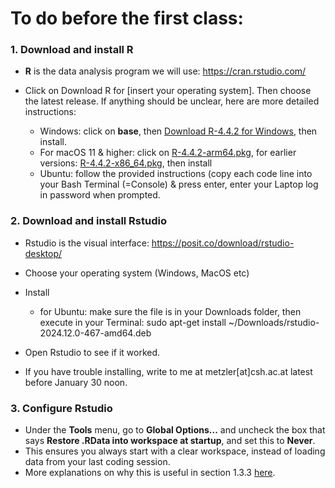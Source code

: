 # To do before the first class:

### 1. Download and install R

-   **R** is the data analysis program we will use: <https://cran.rstudio.com/>

-   Click on Download R for [insert your operating system]. Then choose the latest release. If anything should be unclear, here are more detailed instructions: 

    -   Windows: click on **base**, then [Download R-4.4.2 for Windows](https://cran.rstudio.com/bin/windows/base/R-4.4.2-win.exe), then install.
    -   For macOS 11 & higher: click on [R-4.4.2-arm64.pkg](https://cran.rstudio.com/bin/macosx/big-sur-arm64/base/R-4.4.2-arm64.pkg), for earlier versions: [R-4.4.2-x86_64.pkg](https://cran.rstudio.com/bin/macosx/big-sur-x86_64/base/R-4.4.2-x86_64.pkg), then install
    -   Ubuntu: follow the provided instructions (copy each code line into your Bash Terminal (=Console) & press enter, enter your Laptop log in password when prompted. 

### 2. Download and install Rstudio

-   Rstudio is the visual interface: <https://posit.co/download/rstudio-desktop/>

-   Choose your operating system (Windows, MacOS etc)

-   Install

    -   for Ubuntu: make sure the file is in your Downloads folder, then execute in your Terminal: sudo apt-get install \~/Downloads/rstudio-2024.12.0-467-amd64.deb

-   Open Rstudio to see if it worked.

-   If you have trouble installing, write to me at metzler[at]csh.ac.at latest before January 30 noon. 

### 3. Configure Rstudio

-   Under the **Tools** menu, go to **Global Options...** and uncheck the box that says **Restore .RData into workspace at startup**, and set this to **Never**.
-   This ensures you always start with a clear workspace, instead of loading data from your last coding session.
-   More explanations on why this is useful in section 1.3.3 [here](https://psyteachr.github.io/reprores-v3/intro.html).

